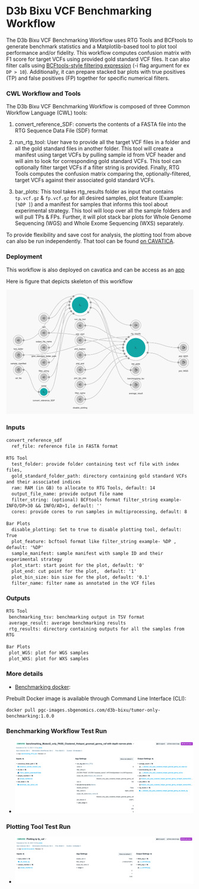 # D3b Bixu VCF Benchmarking Workflow

The D3b Bixu VCF Benchmarking Workflow uses RTG Tools and BCFtools to generate benchmark statistics and a Matplotlib-based tool to plot tool performance and/or fidelity. This workflow computes confusion matrix with F1 score for target VCFs using provided gold standard VCF files. It can also filter calls using [BCFtools-style filtering expression](https://samtools.github.io/bcftools/bcftools.html#expressions) (-i flag argument for ex `DP > 10`). Additionally, it can prepare stacked bar plots with true positives (TP) and false positives (FP) together for specific numerical filters.

### CWL Workflow and Tools

The D3b Bixu VCF Benchmarking Workflow is composed of three Common Workflow Language (CWL) tools:

1. convert_reference_SDF: converts the contents of a FASTA file into the RTG Sequence Data File (SDF) format

2. run_rtg_tool: User have to provide all the target VCF files in a folder and all the gold standard files in another folder. This tool will create a manifest using target VCFs by pulling sample id from VCF header and will aim to look for corresponding gold standard VCFs. This tool can optionally filter target VCFs if a filter string is provided. Finally, RTG Tools computes the confusion matrix comparing the, optionally-filtered, target VCFs against their associated gold standard VCFs.

3. bar_plots: This tool takes rtg_results folder as input that contains `tp.vcf.gz` & `fp.vcf.gz` for all desired samples, plot feature (Example: `[%DP ]`) and a manifest for samples that informs this tool about experimental strategy. This tool will loop over all the sample folders and will pull TPs & FPs. Further, it will plot stack bar plots for Whole Genome Sequencing (WGS) and Whole Exome Sequencing (WXS) separately.

 To provide flexibility and save cost for analysis, the plotting tool from above can also be run independently. That tool can be found [on CAVATICA](https://cavatica.sbgenomics.com/u/d3b-bixu/kf-tumor-only-wf-dev/apps/filter_plotting).

### Deployment

This workflow is also deployed on cavatica and can be access as an [app](https://cavatica.sbgenomics.com/u/d3b-bixu/kf-tumor-only-wf-dev/apps/benchmarking_RTG_tool) 

Here is figure that depicts skeleton of this workflow

![Benchmarking schematic](https://github.com/kids-first/kfdrc-benchmark/blob/main/docs/Benchmarking_wf_schematic.png)

### Inputs

```
convert_reference_sdf
  ref_file: reference file in FASTA format

RTG Tool
  test_folder: provide folder containing test vcf file with index files,
  gold_standard_folder_path: directory containing gold standard VCFs and their associated indices
  ram: RAM (in GB) to allocate to RTG Tools, default: 14 
  output_file_name: provide output file name
  filter_string: (optional) BCFtools format filter_string example- INFO/DP>30 && INFO/AD>1, default: ''
  cores: provide cores to run samples in multiprocessing, default: 8

Bar Plots
  disable_plotting: Set to true to disable plotting tool, default: True
  plot_feature: bcftool format like filter_string example- %DP , default: '%DP'
  sample_manifest: sample manifest with sample ID and their experimental strategy
  plot_start: start point for the plot, default: '0'
  plot_end: cut point for the plot,  default: '1'
  plot_bin_size: bin size for the plot, default: '0.1'
  filter_name: filter name as annotated in the VCF files
```

### Outputs
```
RTG Tool 
 benchmarking_tsv: benchmarking output in TSV format
 average_result: average benchmarking results 
 rtg_results: directory containing outputs for all the samples from RTG

Bar Plots 
 plot_WGS: plot for WGS samples 
 plot_WXS: plot for WXS samples
```

### More details

- [Benchmarking docker](https://github.com/d3b-center/bixtools/blob/master/tumor-only-benchmarking/1.0.0/Dockerfile):

Prebuilt Docker image is available through Command Line Interface (CLI):
```
docker pull pgc-images.sbgenomics.com/d3b-bixu/tumor-only-benchmarking:1.0.0
```
### Benchmarking Workflow Test Run
- ![Workflow Test Run](https://github.com/kids-first/kfdrc-benchmark/blob/main/docs/Test_run_wf.png) 

### Plotting Tool Test Run
- ![Test run](https://github.com/kids-first/kfdrc-benchmark/blob/main/docs/Test_run_plotting_tool.png)
